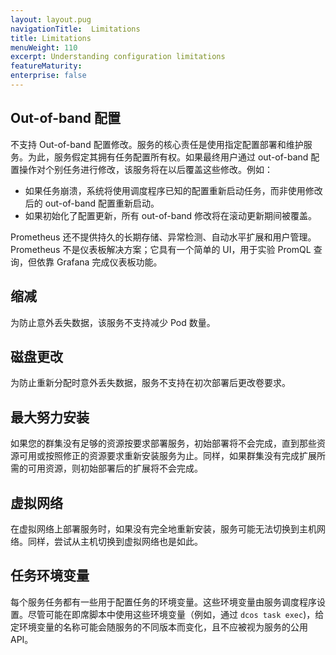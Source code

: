 ```yaml
---
layout: layout.pug
navigationTitle:  Limitations
title: Limitations
menuWeight: 110
excerpt: Understanding configuration limitations
featureMaturity:
enterprise: false
---
```


## Out-of-band 配置

不支持 Out-of-band 配置修改。服务的核心责任是使用指定配置部署和维护服务。为此，服务假定其拥有任务配置所有权。如果最终用户通过 out-of-band 配置操作对个别任务进行修改，该服务将在以后覆盖这些修改。例如：

- 如果任务崩溃，系统将使用调度程序已知的配置重新启动任务，而非使用修改后的 out-of-band 配置重新启动。
- 如果初始化了配置更新，所有 out-of-band 修改将在滚动更新期间被覆盖。

Prometheus 还不提供持久的长期存储、异常检测、自动水平扩展和用户管理。
Prometheus 不是仪表板解决方案；它具有一个简单的 UI，用于实验 PromQL 查询，但依靠 Grafana 完成仪表板功能。

## 缩减

为防止意外丢失数据，该服务不支持减少 Pod 数量。

## 磁盘更改

为防止重新分配时意外丢失数据，服务不支持在初次部署后更改卷要求。

## 最大努力安装

如果您的群集没有足够的资源按要求部署服务，初始部署将不会完成，直到那些资源可用或按照修正的资源要求重新安装服务为止。同样，如果群集没有完成扩展所需的可用资源，则初始部署后的扩展将不会完成。

## 虚拟网络

在虚拟网络上部署服务时，如果没有完全地重新安装，服务可能无法切换到主机网络。同样，尝试从主机切换到虚拟网络也是如此。

## 任务环境变量

每个服务任务都有一些用于配置任务的环境变量。这些环境变量由服务调度程序设置。尽管可能在即席脚本中使用这些环境变量（例如，通过 `dcos task exec`)，给定环境变量的名称可能会随服务的不同版本而变化，且不应被视为服务的公用 API。
